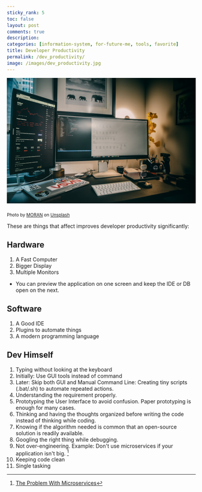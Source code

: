 ```yaml
---
sticky_rank: 5
toc: false
layout: post
comments: true
description:
categories: [information-system, for-future-me, tools, favorite]
title: Developer Productivity
permalink: /dev_productivity/
image: /images/dev_productivity.jpg
---
```

![](/images/dev_productivity.jpg)

<sub>Photo by <a href="https://unsplash.com/@ymoran?utm_source=unsplash&amp;utm_medium=referral&amp;utm_content=creditCopyText">MORAN</a> on <a href="https://unsplash.com/s/photos/developer?utm_source=unsplash&amp;utm_medium=referral&amp;utm_content=creditCopyText">Unsplash</a></sub>

These are things that affect improves developer productivity significantly:

## Hardware

1. A Fast Computer
2. Bigger Display
3. Multiple Monitors
- You can preview the application on one screen and keep the IDE or DB open on the next.

## Software

1. A Good IDE
2. Plugins to automate things
3. A modern programming language

## Dev Himself

1. Typing without looking at the keyboard
1. Initially: Use GUI tools instead of command 
2. Later: Skip both GUI and Manual Command Line: Creating tiny scripts (.bat/.sh) to automate repeated actions.
3. Understanding the requirement properly.
4. Prototyping the User Interface to avoid confusion. Paper prototyping is enough for many cases.
5. Thinking and having the thoughts organized before writing the code instead of thinking while coding.
6. Knowing if the algorithm needed is common that an open-source solution is readily available.
7. Googling the right thing while debugging.
8. Not over-engineering. Example: Don't use microservices if your application isn't big. [^1]
9.  Keeping code clean
10. Single tasking

[^1]: [The Problem With Microservices](https://www.youtube.com/watch?v=zzMLg3Ys5vI&t=499s)